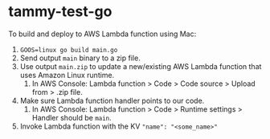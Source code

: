 # tammy-test-go

To build and deploy to AWS Lambda function using Mac:

1. `GOOS=linux go build main.go`
2. Send output `main` binary to a zip file.
3. Use output `main.zip` to update a new/existing AWS Lambda function that uses Amazon Linux runtime.
   1. In AWS Console: Lambda function > Code > Code source > Upload from > .zip file.
4. Make sure Lambda function handler points to our code.
   1. In AWS Console: Lambda function > Code > Runtime settings > Handler should be `main`.
5. Invoke Lambda function with the KV `"name": "<some_name>"`